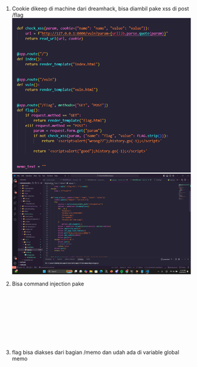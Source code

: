 1. Cookie dikeep di machine dari dreamhack, bisa diambil pake xss di post /flag
![alt text](image.png)
![alt text](image-1.png)

2. Bisa command injection pake <svg onload="location.href= '/memo?memo=' + document.cookie">, itu bakal ngeretrive cookie dan ngedeliver ke variable global memo

3. flag bisa diakses dari bagian /memo dan udah ada di variable global memo
